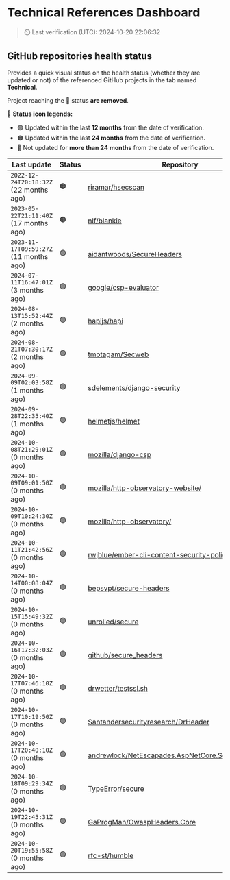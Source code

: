 
# Technical References Dashboard

> :timer_clock: Last verification (UTC): 2024-10-20 22:06:32

## GitHub repositories health status

Provides a quick visual status on the health status (whether they are updated or not) of the referenced GitHub projects in the tab named **Technical**.

Project reaching the :red_circle: status **are removed**.

:speech_balloon: **Status icon legends:**

* :green_circle: Updated within the last **12 months** from the date of verification.
* :orange_circle: Updated within the last **24 months** from the date of verification.
* :red_circle: Not updated for **more than 24 months** from the date of verification.

| Last update | Status | Repository |
| --- | --- | --- |
| `2022-12-24T20:18:32Z` (22 months ago) | :orange_circle: | [riramar/hsecscan](https://github.com/riramar/hsecscan) |
| `2023-05-22T21:11:40Z` (17 months ago) | :orange_circle: | [nlf/blankie](https://github.com/nlf/blankie) |
| `2023-11-17T09:59:27Z` (11 months ago) | :green_circle: | [aidantwoods/SecureHeaders](https://github.com/aidantwoods/SecureHeaders) |
| `2024-07-11T16:47:01Z` (3 months ago) | :green_circle: | [google/csp-evaluator](https://github.com/google/csp-evaluator) |
| `2024-08-13T15:52:44Z` (2 months ago) | :green_circle: | [hapijs/hapi](https://github.com/hapijs/hapi) |
| `2024-08-21T07:30:17Z` (2 months ago) | :green_circle: | [tmotagam/Secweb](https://github.com/tmotagam/Secweb) |
| `2024-09-09T02:03:58Z` (1 months ago) | :green_circle: | [sdelements/django-security](https://github.com/sdelements/django-security) |
| `2024-09-28T22:35:40Z` (1 months ago) | :green_circle: | [helmetjs/helmet](https://github.com/helmetjs/helmet) |
| `2024-10-08T21:29:01Z` (0 months ago) | :green_circle: | [mozilla/django-csp](https://github.com/mozilla/django-csp) |
| `2024-10-09T09:01:50Z` (0 months ago) | :green_circle: | [mozilla/http-observatory-website/](https://github.com/mozilla/http-observatory-website/) |
| `2024-10-09T10:24:30Z` (0 months ago) | :green_circle: | [mozilla/http-observatory/](https://github.com/mozilla/http-observatory/) |
| `2024-10-11T21:42:56Z` (0 months ago) | :green_circle: | [rwjblue/ember-cli-content-security-policy/](https://github.com/rwjblue/ember-cli-content-security-policy/) |
| `2024-10-14T00:08:04Z` (0 months ago) | :green_circle: | [bepsvpt/secure-headers](https://github.com/bepsvpt/secure-headers) |
| `2024-10-15T15:49:32Z` (0 months ago) | :green_circle: | [unrolled/secure](https://github.com/unrolled/secure) |
| `2024-10-16T17:32:03Z` (0 months ago) | :green_circle: | [github/secure_headers](https://github.com/github/secure_headers) |
| `2024-10-17T07:46:10Z` (0 months ago) | :green_circle: | [drwetter/testssl.sh](https://github.com/drwetter/testssl.sh) |
| `2024-10-17T10:19:50Z` (0 months ago) | :green_circle: | [Santandersecurityresearch/DrHeader](https://github.com/Santandersecurityresearch/DrHeader) |
| `2024-10-17T20:40:10Z` (0 months ago) | :green_circle: | [andrewlock/NetEscapades.AspNetCore.SecurityHeaders](https://github.com/andrewlock/NetEscapades.AspNetCore.SecurityHeaders) |
| `2024-10-18T09:29:34Z` (0 months ago) | :green_circle: | [TypeError/secure](https://github.com/TypeError/secure) |
| `2024-10-19T22:45:31Z` (0 months ago) | :green_circle: | [GaProgMan/OwaspHeaders.Core](https://github.com/GaProgMan/OwaspHeaders.Core) |
| `2024-10-20T19:55:58Z` (0 months ago) | :green_circle: | [rfc-st/humble](https://github.com/rfc-st/humble) |

